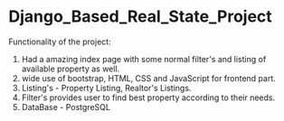 # Django_Based_Real_State_Project 

Functionality of the project:

1) Had a amazing index page with some normal filter's and listing of available property as well.
2) wide use of bootstrap, HTML, CSS and JavaScript for frontend part.
3) Listing's - Property Listing, Realtor's Listings.
4) Filter's provides user to find best property according to their needs.
5) DataBase - PostgreSQL
